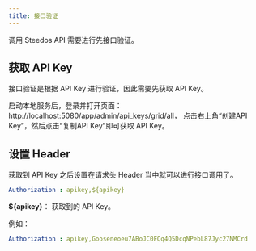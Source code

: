 ```yaml
---
title: 接口验证
---
```


调用 Steedos API 需要进行先接口验证。

## 获取 API Key

接口验证是根据 API Key 进行验证，因此需要先获取 API Key。

启动本地服务后，登录并打开页面：http://localhost:5080/app/admin/api_keys/grid/all， 点击右上角“创建API Key”，然后点击“复制API Key”即可获取 API Key。

## 设置 Header

获取到 API Key 之后设置在请求头 Header 当中就可以进行接口调用了。

```yml
Authorization : apikey,${apikey}
```

**${apikey}**： 获取到的 API Key。

例如：

```yml
Authorization : apikey,Gooseneoeu7ABoJC0FQq4Q5DcqNPebL87Jyc27NMCrd
```
